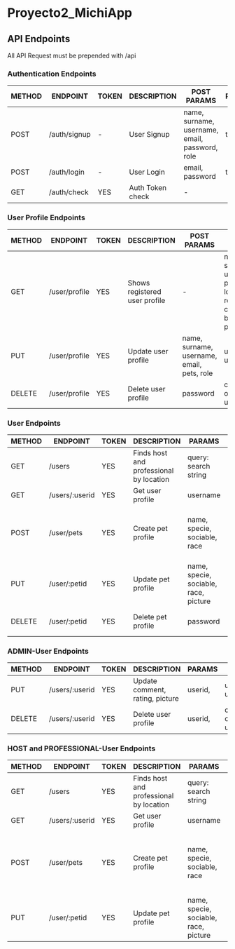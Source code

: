 # Proyecto2_MichiApp

## API Endpoints

All API Request must be prepended with /api            


### Authentication Endpoints

METHOD | ENDPOINT         | TOKEN | DESCRIPTION              | POST PARAMS                                     | RETURNS
-------|------------------|-------|--------------------------|-------------------------------------------------|-----------------------------
POST   | /auth/signup     | -     | User Signup              | name, surname, username, email, password, role  | token
POST   | /auth/login      | -     | User Login               | email, password                                 | token
GET    | /auth/check      | YES   | Auth Token check         | -                                               |


### User Profile Endpoints

METHOD | ENDPOINT        | TOKEN | DESCRIPTION                   | POST PARAMS                                                      | RETURNS
-------|-----------------|-------|-------------------------------|------------------------------------------------------------------|--------------------------------
GET    | /user/profile   | YES   | Shows registered user profile |  -                                                               | name, surname, username, pets, location, role, comment, booking, pictures
PUT    | /user/profile   | YES   | Update user profile           | name, surname, username, email, pets, role                       | updated user data
DELETE | /user/profile   | YES   | Delete user profile          | password                                                         | confirmation of deleted user


### User Endpoints

METHOD | ENDPOINT         | TOKEN | DESCRIPTION                     | PARAMS                                          | RETURNS
-------|------------------|-------|---------------------------------|-------------------------------------------------|----------------------------
GET    | /users           | YES   | Finds host and professional by location          | query: search string           | list of matching hosts
GET    | /users/:userid   | YES   | Get user profile                | username                                        | user profile
POST    | /user/pets      | YES   | Create pet profile              | name, specie, sociable, race                    | object with new pet id, name, specie, sociable, race
PUT    | /user/:petid     | YES   | Update pet profile              | name, specie, sociable, race, picture           | updated pet data
DELETE | /user/:petid     | YES   | Delete pet profile              | password                                        | confirmation of deleted pet

### ADMIN-User Endpoints

METHOD | ENDPOINT         | TOKEN | DESCRIPTION                     | PARAMS                                          | RETURNS
-------|------------------|-------|---------------------------------|-------------------------------------------------|----------------------------
PUT    | /users/:userid   | YES   | Update comment, rating, picture  | userid,                                        | updated user data
DELETE | /users/:userid   | YES   | Delete user profile              | userid,                                        | confirmation of deleted user


### HOST and PROFESSIONAL-User Endpoints

METHOD | ENDPOINT         | TOKEN | DESCRIPTION                     | PARAMS                                          | RETURNS
-------|------------------|-------|---------------------------------|-------------------------------------------------|----------------------------
GET    | /users           | YES   | Finds host and professional by location          | query: search string           | list of matching hosts
GET    | /users/:userid   | YES   | Get user profile                | username                                        | user profile
POST    | /user/pets      | YES   | Create pet profile              | name, specie, sociable, race                    | object with new pet id, name, specie, sociable, race
PUT    | /user/:petid     | YES   | Update pet profile              | name, specie, sociable, race, picture           | updated pet data




